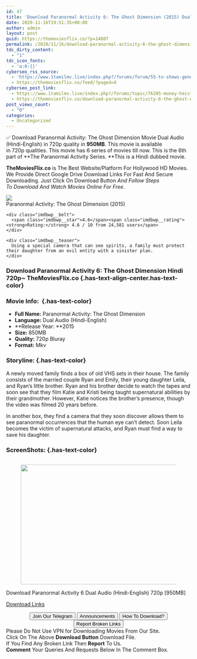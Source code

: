 ```yaml
---
id: 47
title: 'Download Paranormal Activity 6: The Ghost Dimension (2015) Dual Audio {Hindi-English} 720p [850MB]'
date: 2020-11-16T19:51:35+00:00
author: admin
layout: post
guid: https://themoviesflix.co/?p=14607
permalink: /2020/11/16/download-paranormal-activity-6-the-ghost-dimension-2015-dual-audio-hindi-english-720p-850mb/
tdc_dirty_content:
  - "1"
tdc_icon_fonts:
  - 'a:0:{}'
cyberseo_rss_source:
  - 'https://www.1tamilmv.live/index.php?/forums/forum/55-tv-shows-general-videos.xml/&page=3'
  - https://themoviesflix.co/feed/?paged=4
cyberseo_post_link:
  - https://www.1tamilmv.live/index.php?/forums/topic/76285-money-heist-2017-s02-ep-01-09-hdrip-720p-x264-english-25gb/
  - https://themoviesflix.co/download-paranormal-activity-6-the-ghost-dimension-2015-hindi-english-720p/
post_views_count:
  - "0"
categories:
  - Uncategorized
---
```

✅&nbsp;Download&nbsp;Paranormal Activity: The Ghost Dimension&nbsp;Movie&nbsp;Dual Audio (Hindi-English) in 720p quality in&nbsp;**950MB**. This movie is available in&nbsp;720p&nbsp;qualities. This movie has 6 series of movies till now. This is the 6th part of&nbsp;**The Paranormal Activity Series.&nbsp;**This is a Hindi dubbed movie.

**TheMoviesFlix.co**&nbsp;is The Best Website/Platform For Hollywood HD Movies. We Provide Direct Google Drive Download Links For Fast And Secure Downloading. Just Click On Download Button&nbsp;_And Follow Steps To&nbsp;Download And Watch Movies Online For Free_.

<div class="imdbwp imdbwp--movie dark">
  <div class="imdbwp__thumb">
    <a class="imdbwp__link" target="_blank" title="Paranormal Activity: The Ghost Dimension" href="https://www.imdb.com/title/tt2473510/" rel="nofollow noopener noreferrer"><img class="imdbwp__img" src="https://m.media-amazon.com/images/M/MV5BMjQxMjE5OTA3OF5BMl5BanBnXkFtZTgwMDAxNTg4NjE@._V1_SX300.jpg" /></a>
  </div>
  
  <div class="imdbwp__content">
    <div class="imdbwp__header">
      <span class="imdbwp__title">Paranormal Activity: The Ghost Dimension</span> (2015)
    </div>
    
    <div class="imdbwp__belt">
      <span class="imdbwp__star">4.6</span><span class="imdbwp__rating"><strong>Rating:</strong> 4.6 / 10 from 24,581 users</span>
    </div>
    
    <div class="imdbwp__teaser">
      Using a special camera that can see spirits, a family must protect their daughter from an evil entity with a sinister plan.
    </div>
  </div>
</div>

### Download Paranormal Activity 6: The Ghost Dimension Hindi 720p~ TheMoviesFlix.co {.has-text-align-center.has-text-color}

### Movie Info:&nbsp; {.has-text-color}

  * **Full Name:**&nbsp;Paranormal Activity: The Ghost Dimension
  * **Language:**&nbsp;Dual Audio (Hindi-English)
  * **Release Year:&nbsp;**2015
  * **Size:**&nbsp;850MB
  * **Quality:**&nbsp;720p Bluray
  * **Format:**&nbsp;Mkv

### Storyline: {.has-text-color}

A newly moved family finds a box of old VHS sets in their house. The family consists of the married couple Ryan and Emily, their young daughter Leila, and Ryan’s little brother. Ryan and his brother decide to watch the tapes and soon see that they film Katie and Kristi being taught supernatural abilities by their grandmother. However, Katie notices the brother’s presence, though the video was filmed 20 years before.

In another box, they find a camera that they soon discover allows them to see paranormal occurrences that the human eye can’t detect. Soon Leila becomes the victim of supernatural attacks, and Ryan must find a way to save his daughter.

### ScreenShots: {.has-text-color}

<div class="wp-block-image">
  <figure class="aligncenter"><img src="https://i.imgur.com/KLsqQeh.jpg" alt /></figure>
</div>

<div class="wp-block-image">
  <figure class="aligncenter is-resized"><img loading="lazy" src="https://i.imgur.com/iFwxYeT.jpg" alt width="580" height="326" /></figure>
</div>

<p class="has-text-align-center has-text-color has-medium-font-size">
  Download Paranormal Activity 6 Dual Audio (Hindi-English) 720p [950MB]
</p>

<span class="mb-center maxbutton-3-center"><span class="maxbutton-3-container mb-container"><a class="maxbutton-3 maxbutton maxbutton-post-button" target="_blank" rel="nofollow noopener noreferrer" href="https://coinquint.com/a20012/"><span class="mb-text">Download Links</span></a></span></span>

<center>
</center>

<center>
  <a href="https://t.me/themoviesflixcom" target="_blank" data-wpel-link="external" rel="nofollow external noopener noreferrer"><button class="button button5">Join Our Telegram</button></a> <a href="https://themoviesflix.co/download-paranormal-activity-6-the-ghost-dimension-2015-hindi-english-720p/#" target="_blank" data-wpel-link="external" rel="nofollow external noopener noreferrer"><button class="button button5">Announcements</button></a> <a href="https://themoviesflix.com/how-to-download/" target="_blank" data-wpel-link="external" rel="nofollow external noopener noreferrer"><button class="button button5">How To Download?</button></a> <a href="https://themoviesflix.co/download-paranormal-activity-6-the-ghost-dimension-2015-hindi-english-720p/#" target="_blank" data-wpel-link="external" rel="nofollow external noopener noreferrer"><button class="button button5">Report Broken Links</button></a>
</center>

<div class="alert alert-danger">
  Please Do Not Use VPN for Downloading Movies From Our Site.
</div>

<div class="alert alert-success">
  Click On The Above <strong>Download Button</strong> Download File.
</div>

<div class="alert alert-warning">
  If You Find Any Broken Link Then <strong>Report</strong> To Us.
</div>

<div class="alert alert-info">
  <strong>Comment</strong> Your Queries And Requests Below In The Comment Box.
</div>